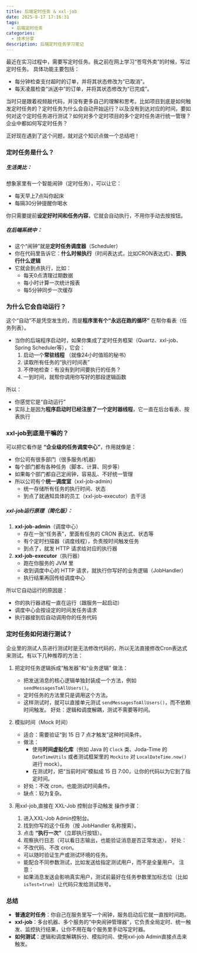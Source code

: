 ```yaml
---
title: 后端定时任务 & xxl-job
date: 2025-8-17 17:16:31
tags:
  - 后端定时任务
categories:
  - 技术分享
description: 后端定时任务学习笔记
---
```


最近在实习过程中，需要写定时任务。我之前在网上学习“苍穹外卖”的时候，写过定时任务。
具体功能主要包括：
- 每分钟检查支付超时的订单，并将其状态修改为“已取消”。
- 每天凌晨检查“派送中”的订单，并将其状态修改为“已完成”。

当时只是跟着视频敲代码，并没有更多自己的理解和思考。比如项目到底是如何触发定时任务的？定时任务为什么会自动开始运行？以及没有到达对应的时间，要如何对这个定时任务进行测试？如何对多个定时项目的多个定时任务进行统一管理？企业中都如何写定时任务？

正好现在遇到了这个问题，就对这个知识点做一个总结吧！

### 定时任务是什么？

##### 生活类比：
想象家里有一个智能闹钟（定时任务），可以让它：
- 每天早上7点叫你起床
- 每隔30分钟提醒你喝水

你只需要提前**设定好时间和任务内容**，它就会自动执行，不用你手动去按按钮。

##### 在后端系统中：
- 这个“闹钟”就是**定时任务调度器**（Scheduler）
- 你在代码里告诉它：**什么时候执行**（时间表达式，比如CRON表达式）、**要执行什么逻辑**
- 它就会到点执行，比如：
	- 每天0点清理过期数据
	- 每小时计算一次统计报表
	- 每5分钟同步一次缓存


### 为什么它会自动运行？

这个“自动”不是凭空发生的，而是**程序里有个“永远在跑的循环”** 在帮你看表（任务列表）。

- 当你的后端程序启动时，如果你集成了定时任务框架（Quartz、xxl-job、Spring Scheduler等），它会：
	1. 启动一个**常驻线程** （就像24小时值班的秘书）
	2. 读取所有任务的“执行时间表”
	3. 不停地检查：有没有到时间要执行的任务？
	4. 一到时间，就帮你调用你写好的那段逻辑函数

所以：
- 你感觉它是“自动运行”
- 实际上是因为**程序启动时已经注册了一个定时器线程**，它一直在后台看表、按表执行


### xxl-job到底是干嘛的？

可以把它看作是 **“企业级的任务调度中心”**，作用就像是：
- 你公司有很多部门（很多服务/机器）
- 每个部门都有各种任务（脚本、计算、同步等）
- 如果每个部门都自己定闹钟，容易乱、不好统一管理
- 所以公司有个**统一调度室**（xxl-job-admin）
	- 统一存储所有任务的执行时间、状态
	- 到点了就通知具体的员工（xxl-job-executor）去干活

##### xxl-job运行原理（简化版）：
1. **xxl-job-admin**（调度中心）
	- 存在一张“任务表”，里面有任务的 CRON 表达式、状态等
	- 有个定时扫描器（调度线程），负责按时间触发任务
	- 到点了，就发 HTTP 请求给对应的执行器
2. **xxl-job-executor**（执行器）
	 - 跑在你服务的 JVM 里
	 - 收到调度中心的 HTTP 请求，就执行你写好的业务逻辑（JobHandler）
	 - 执行结果再回传给调度中心

所以它自动运行的原因是：
- 你的执行器进程一直在运行（跟服务一起启动）
- 调度中心会按设定的时间发任务请求
- 执行器接到后自动调用你的任务代码

### 定时任务如何进行测试？

企业里的测试人员进行测试时是无法修改代码的，所以无法直接修改Cron表达式来测试。有以下几种推荐的方法：

1. 把定时任务逻辑拆成“触发器”和“业务逻辑”
	做法：
	- 把发送消息的核心逻辑单独封装成一个方法，例如 `sendMessagesToAllUsers()`。
	- 定时任务的方法里只是调用这个方法。
	- 这样测试时，就可以直接单元测试 `sendMessagesToAllUsers()`，而不依赖时间触发。
	好处：逻辑和调度解耦，测试不需要等时间。


2. 模拟时间（Mock 时间）
    - 适合：需要验证“到 15 日 7 点才触发”这种时间条件。
    - 做法：
	    - 使用**时间虚拟化库**（例如 Java 的 `Clock` 类、Joda-Time 的 `DateTimeUtils` 或者测试框架里的 `Mockito` 对 `LocalDateTime.now()` 进行 mock）。
	    - 在测试时，把“当前时间”模拟成 15 日 7:00，让你的代码以为它到了指定时间。
	- 好处：不改 cron，也能测试时间条件。
	- 缺点：较为复杂。


3. 用xxl-job,直接在 XXL-Job 控制台手动触发
	操作步骤：
	 1. 进入XXL-Job Admin控制台。
	 2. 找到你写的这个任务（按 JobHandler 名称搜索）。
	 3. 点击 **“执行一次”**（立即执行按钮）。
	 4. 观察执行日志（可以看日志输出，也能验证消息是否正常发送）。
	好处：
	- 不改代码、不改 cron。
	- 可以随时验证生产或测试环境的任务。
	- 能配合不同参数测试，比如发送给指定测试用户，而不是全量用户。
	注意：
	- 如果消息发送会影响真实用户，测试前最好在任务参数里加标志位（比如 `isTest=true`）让代码只发给测试账号。
### 总结

- **普通定时任务**：你自己在服务里写一个闹钟，服务启动后它就一直按时间跑。
- **xxl-job**：多台机器、多个服务的“中央闹钟管理器”，它负责全局定时、统一触发、监控执行结果，让你不用在每个服务里手动写定时器。
- **如何测试**：逻辑和调度解耦拆分、模拟时间、使用xxl-job Admin直接点击来触发。